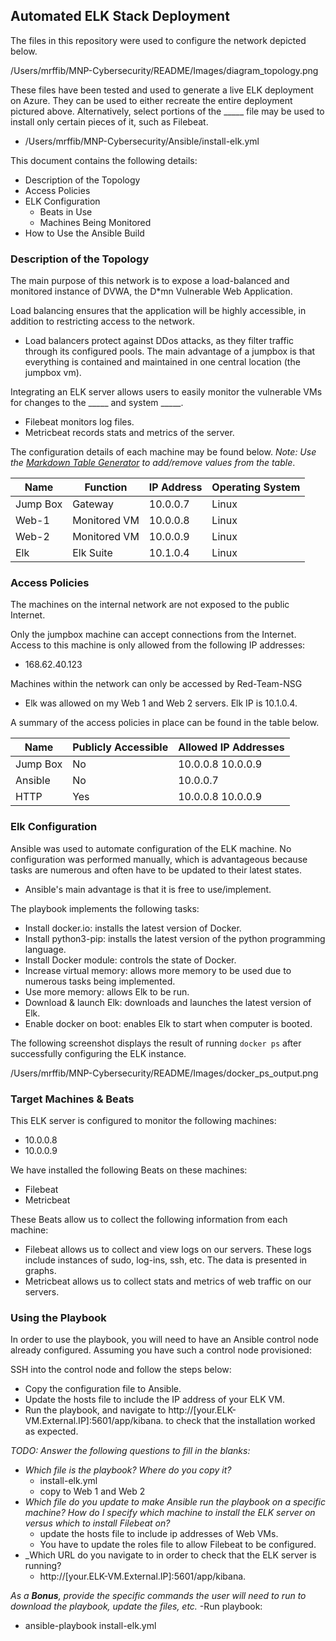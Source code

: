 ## Automated ELK Stack Deployment

The files in this repository were used to configure the network depicted below.

/Users/mrffib/MNP-Cybersecurity/README/Images/diagram_topology.png

These files have been tested and used to generate a live ELK deployment on Azure. They can be used to either recreate the entire deployment pictured above. Alternatively, select portions of the _____ file may be used to install only certain pieces of it, such as Filebeat.

  - /Users/mrffib/MNP-Cybersecurity/Ansible/install-elk.yml

This document contains the following details:
- Description of the Topology
- Access Policies
- ELK Configuration
  - Beats in Use
  - Machines Being Monitored
- How to Use the Ansible Build


### Description of the Topology

The main purpose of this network is to expose a load-balanced and monitored instance of DVWA, the D*mn Vulnerable Web Application.

Load balancing ensures that the application will be highly accessible, in addition to restricting access to the network.
- Load balancers protect against DDos attacks, as they filter traffic through its configured pools. The main advantage of a jumpbox is that everything is contained and maintained in one central location (the jumpbox vm).

Integrating an ELK server allows users to easily monitor the vulnerable VMs for changes to the _____ and system _____.
- Filebeat monitors log files.
- Metricbeat records stats and metrics of the server.

The configuration details of each machine may be found below.
_Note: Use the [Markdown Table Generator](http://www.tablesgenerator.com/markdown_tables) to add/remove values from the table_.

| Name     | Function     | IP Address | Operating System |
|----------|--------------|------------|------------------|
| Jump Box | Gateway      | 10.0.0.7   | Linux            |
| Web-1    | Monitored VM | 10.0.0.8   | Linux            |
| Web-2    | Monitored VM | 10.0.0.9   | Linux            |
| Elk      | Elk Suite    | 10.1.0.4   | Linux            |

### Access Policies

The machines on the internal network are not exposed to the public Internet. 

Only the jumpbox machine can accept connections from the Internet. Access to this machine is only allowed from the following IP addresses:
- 168.62.40.123

Machines within the network can only be accessed by Red-Team-NSG
- Elk was allowed on my Web 1 and Web 2 servers. Elk IP is 10.1.0.4.

A summary of the access policies in place can be found in the table below.

| Name     | Publicly Accessible | Allowed IP Addresses |
|----------|---------------------|----------------------|
| Jump Box | No                  | 10.0.0.8 10.0.0.9    |
| Ansible  | No                  | 10.0.0.7             |
| HTTP     | Yes                 | 10.0.0.8 10.0.0.9    |

### Elk Configuration

Ansible was used to automate configuration of the ELK machine. No configuration was performed manually, which is advantageous because tasks are numerous and often have to be updated to their latest states.
- Ansible's main advantage is that it is free to use/implement.

The playbook implements the following tasks:
- Install docker.io: installs the latest version of Docker.
- Install python3-pip: installs the latest version of the python programming language.
- Install Docker module: controls the state of Docker.
- Increase virtual memory: allows more memory to be used due to numerous tasks being implemented.
- Use more memory: allows Elk to be run.
- Download & launch Elk: downloads and launches the latest version of Elk.
- Enable docker on boot: enables Elk to start when computer is booted.

The following screenshot displays the result of running `docker ps` after successfully configuring the ELK instance.

/Users/mrffib/MNP-Cybersecurity/README/Images/docker_ps_output.png

### Target Machines & Beats
This ELK server is configured to monitor the following machines:
- 10.0.0.8
- 10.0.0.9

We have installed the following Beats on these machines:
- Filebeat
- Metricbeat

These Beats allow us to collect the following information from each machine:
- Filebeat allows us to collect and view logs on our servers. These logs include instances of sudo, log-ins, ssh, etc. The data is presented in graphs. 
- Metricbeat allows us to collect stats and metrics of web traffic on our servers. 
### Using the Playbook
In order to use the playbook, you will need to have an Ansible control node already configured. Assuming you have such a control node provisioned: 

SSH into the control node and follow the steps below:
- Copy the configuration file to Ansible.
- Update the hosts file to include the IP address of your ELK VM.
- Run the playbook, and navigate to http://[your.ELK-VM.External.IP]:5601/app/kibana.  to check that the installation worked as expected.

_TODO: Answer the following questions to fill in the blanks:_
- _Which file is the playbook? Where do you copy it?_
    - install-elk.yml
    - copy to Web 1 and Web 2
- _Which file do you update to make Ansible run the playbook on a specific machine? How do I specify which machine to install the ELK server on versus which to install Filebeat on?_
    - update the hosts file to include ip addresses of Web VMs.
    - You have to update the roles file to allow Filebeat to be configured. 
- _Which URL do you navigate to in order to check that the ELK server is running?
    - http://[your.ELK-VM.External.IP]:5601/app/kibana. 

_As a **Bonus**, provide the specific commands the user will need to run to download the playbook, update the files, etc._
-Run playbook:
  - ansible-playbook install-elk.yml

